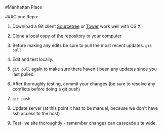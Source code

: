 #Manhattan Place  

###Clone Repo:
1.	Download a Git client [Sourcetree](http://www.sourcetreeapp.com/) or [Tower](http://www.git-tower.com/) work well with OS X

2.	Clone a local copy of the repository to your computer
3.	Before making any edits be sure to pull the most recent updates. `git pull`
4.	Edit and test locally.
5.	 `git pull` again to make sure there haven't been any updates since you last pulled.
6.	 After thoroughly testing, commit your changes (be sure to resolve any conflicts before doing a git push)
7.	 `git push`
8.	 Update server (at this point it has to be manual, because we don't have ssh access to the host)
9.	 Test live site thoroughtly - remember changes can casscade site wide.
